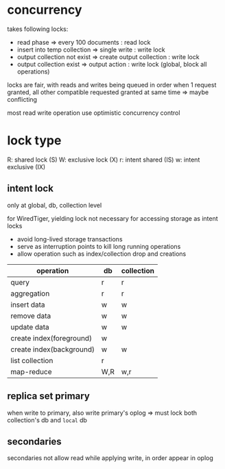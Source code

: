# concurrency
takes following locks:
- read phase => every 100 documents : read lock
- insert into temp collection => single write : write lock 
- output collection not exist => create output collection : write lock
- output collection exist => output action : write lock (global, block all operations)

locks are fair, with reads and writes being queued in order
when 1 request granted, all other compatible requested granted at same time
=> maybe conflicting

most read write operation use optimistic concurrency control

# lock type
R: shared lock (S)
W: exclusive lock (X)
r: intent shared (IS)
w: intent exclusive (IX)

## intent lock
only at global, db, collection level

for WiredTiger, yielding lock not necessary for accessing storage as intent locks
- avoid long-lived storage transactions
- serve as interruption points to kill long running operations
- allow operation such as index/collection drop and creations

| operation                | db  | collection |
|--------------------------|-----|------------|
| query                    | r   | r          |
| aggregation              | r   | r          |
| insert data              | w   | w          |
| remove data              | w   | w          |
| update data              | w   | w          |
| create index(foreground) | w   |            |
| create index(background) | w   | w          |
| list collection          | r   |            |
| map-reduce               | W,R | w,r        |


## replica set primary
when write to primary, also write primary's oplog
=> must lock both collection's db and `local` db

## secondaries
secondaries not allow read while applying write, in order appear in oplog





